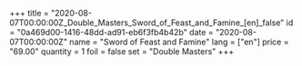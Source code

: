 +++
title = "2020-08-07T00:00:00Z_Double_Masters_Sword_of_Feast_and_Famine_[en]_false"
id = "0a469d00-1416-48dd-ad91-eb6f3fb4b42b"
date = "2020-08-07T00:00:00Z"
name = "Sword of Feast and Famine"
lang = ["en"]
price = "69.00"
quantity = 1
foil = false
set = "Double Masters"
+++
